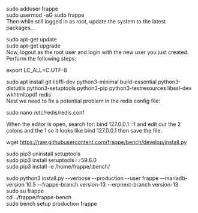sudo adduser frappe  
sudo usermod -aG sudo frappe  
Then while still logged in as root, update the system to the latest packages…

sudo apt-get update  
sudo apt-get upgrade  
Now, logout as the root user and login with the new user you just created. Perform the following steps:  

export LC_ALL=C.UTF-8  

sudo apt install git libffi-dev python3-minimal build-essential python3-distutils python3-setuptools python3-pip python3-testresources libssl-dev wkhtmltopdf redis  
Nest we need to fix a potential problem in the redis config file:  

sudo nano /etc/redis/redis.conf  

When the editor is open, search for: bind 127.0.0.1 ::1 and edit our the 2 colons and the 1 so it looks like bind 127.0.0.1 then save the file.  

wget https://raw.githubusercontent.com/frappe/bench/develop/install.py  

sudo pip3 uninstall setuptools  
sudo pip3 install setuptools==59.6.0   
sudo pip3 install -e /home/frappe/.bench/   



sudo python3 install.py --verbose --production --user frappe --mariadb-version 10.5 --frappe-branch version-13 --erpnext-branch version-13  
sudo su frappe  
cd ../frappe/frappe-bench  
sudo bench setup production frappe  
